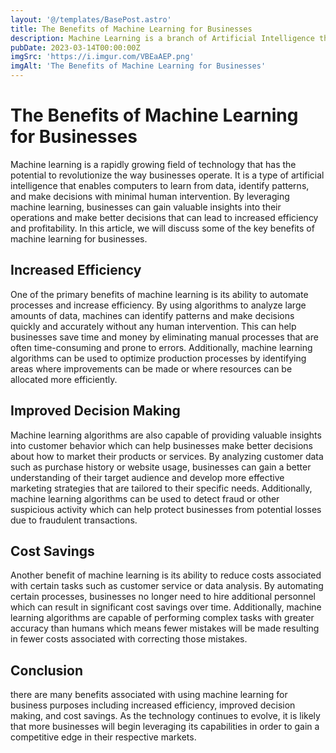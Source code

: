 ```yaml
---
layout: '@/templates/BasePost.astro'
title: The Benefits of Machine Learning for Businesses
description: Machine Learning is a branch of Artificial Intelligence that enables computers to learn from data and make predictions or decisions without being explicitly programmed. In recent years, Machine Learning has become increasingly popular in the business world, as it offers a range of benefits that can help businesses achieve their goals. In this blog, we will explore the benefits of Machine Learning for businesses.
pubDate: 2023-03-14T00:00:00Z
imgSrc: 'https://i.imgur.com/VBEaAEP.png'
imgAlt: 'The Benefits of Machine Learning for Businesses'
---
```


# The Benefits of Machine Learning for Businesses

Machine learning is a rapidly growing field of technology that has the potential to revolutionize the way businesses operate. It is a type of artificial intelligence that enables computers to learn from data, identify patterns, and make decisions with minimal human intervention. By leveraging machine learning, businesses can gain valuable insights into their operations and make better decisions that can lead to increased efficiency and profitability. In this article, we will discuss some of the key benefits of machine learning for businesses. 

## Increased Efficiency 
One of the primary benefits of machine learning is its ability to automate processes and increase efficiency. By using algorithms to analyze large amounts of data, machines can identify patterns and make decisions quickly and accurately without any human intervention. This can help businesses save time and money by eliminating manual processes that are often time-consuming and prone to errors. Additionally, machine learning algorithms can be used to optimize production processes by identifying areas where improvements can be made or where resources can be allocated more efficiently. 

## Improved Decision Making 
Machine learning algorithms are also capable of providing valuable insights into customer behavior which can help businesses make better decisions about how to market their products or services. By analyzing customer data such as purchase history or website usage, businesses can gain a better understanding of their target audience and develop more effective marketing strategies that are tailored to their specific needs. Additionally, machine learning algorithms can be used to detect fraud or other suspicious activity which can help protect businesses from potential losses due to fraudulent transactions. 

## Cost Savings 
Another benefit of machine learning is its ability to reduce costs associated with certain tasks such as customer service or data analysis. By automating certain processes, businesses no longer need to hire additional personnel which can result in significant cost savings over time. Additionally, machine learning algorithms are capable of performing complex tasks with greater accuracy than humans which means fewer mistakes will be made resulting in fewer costs associated with correcting those mistakes. 

## Conclusion 
there are many benefits associated with using machine learning for business purposes including increased efficiency, improved decision making, and cost savings. As the technology continues to evolve, it is likely that more businesses will begin leveraging its capabilities in order to gain a competitive edge in their respective markets.
